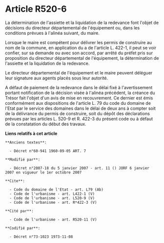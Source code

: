 # Article R520-6

La détermination de l'assiette et la liquidation de la redevance font l'objet de décisions du directeur départemental de
l'équipement ou, dans les conditions prévues à l'alinéa suivant, du maire. 

Lorsque le maire est compétent pour délivrer les permis de construire au nom de la commune, en application du a de l'article
L. 422-1, il peut se voir confier, sur sa demande ou avec son accord, par arrêté du préfet pris sur proposition du directeur
départemental de l'équipement, la détermination de l'assiette et la liquidation de la redevance. 

Le directeur départemental de l'équipement et le maire peuvent déléguer leur signature aux agents placés sous leur autorité. 

A défaut de paiement de la redevance dans le délai fixé à l'avertissement portant notification de la décision visée à
l'alinéa précédent, la créance du Trésor fait l'objet d'un avis de mise en recouvrement. Ce dernier est émis conformément aux
dispositions de l'article L. 79 du code du domaine de l'Etat par le service des domaines dans le délai de deux ans à compter
soit de la délivrance du permis de construire, soit du dépôt des déclarations prévues par les articles L. 520-9 et R. 422-3
du présent code ou à défaut de la constatation du début des travaux.

**Liens relatifs à cet article**

	**Anciens textes**:

	  - Décret n°60-941 1960-09-05 ART. 7

	**Modifié par**:

	  - Décret n°2007-18 du 5 janvier 2007 - art. 11 () JORF 6 janvier 2007 en vigueur le 1er octobre 2007

	**Cite**:

	  - Code du domaine de l'Etat - art. L79 (Ab)
	  - Code de l'urbanisme - art. L422-1 (V)
	  - Code de l'urbanisme - art. L520-9 (V)
	  - Code de l'urbanisme - art. R*422-3 (V)

	**Cité par**:

	  - Code de l'urbanisme - art. R520-11 (V)

	**Codifié par**:

	  - Décret n°73-1023 1973-11-08
